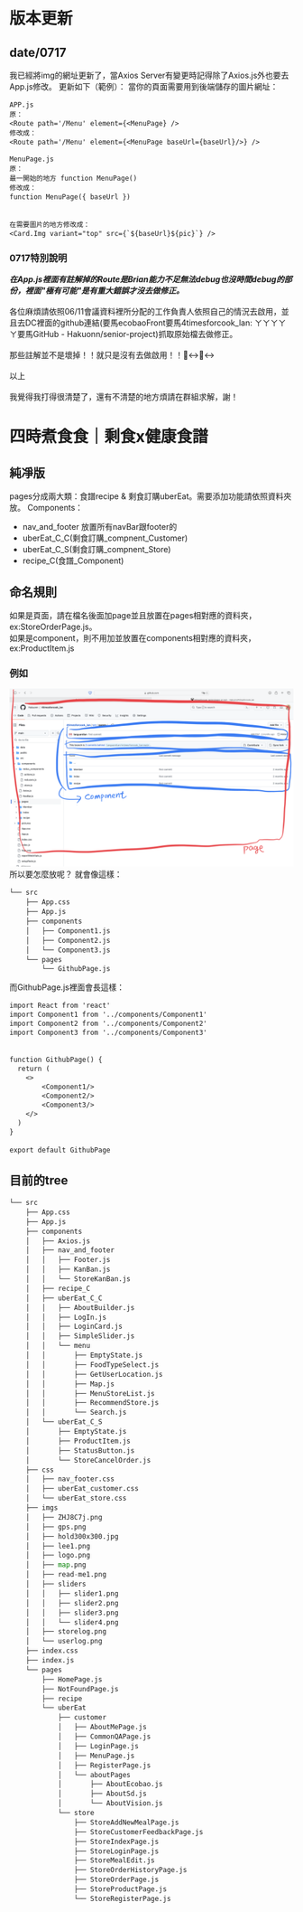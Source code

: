 # 版本更新

## date/0717
我已經將img的網址更新了，當Axios Server有變更時記得除了Axios.js外也要去App.js修改。
更新如下（範例）：
當你的頁面需要用到後端儲存的圖片網址：
```react
APP.js
原：
<Route path='/Menu' element={<MenuPage} />
修改成：
<Route path='/Menu' element={<MenuPage baseUrl={baseUrl}/>} />
```
```react
MenuPage.js
原：
最一開始的地方 function MenuPage() 
修改成：
function MenuPage({ baseUrl }) 


在需要圖片的地方修改成：
<Card.Img variant="top" src={`${baseUrl}${pic}`} />
```

### 0717特別說明
***在App.js裡面有註解掉的Route是Brian能力不足無法debug也沒時間debug的部份，裡面"極有可能"是有重大錯誤才沒去做修正。***<br/><br/>
各位麻煩請依照06/11會議資料裡所分配的工作負責人依照自己的情況去啟用，並且去DC裡面的github連結(要馬ecobaoFront要馬4timesforcook_lan: ㄚㄚㄚㄚㄚ要馬GitHub - Hakuonn/senior-project)抓取原始檔去做修正。<br/><br/>
那些註解並不是壞掉！！就只是沒有去做啟用！！🙂‍↔️🙂‍↔️<br/><br/>以上<br/><br/>
我覺得我打得很清楚了，還有不清楚的地方煩請在群組求解，謝！


# 四時煮食食｜剩食x健康食譜

## 純凈版

pages分成兩大類：食譜recipe & 剩食訂購uberEat。需要添加功能請依照資料夾放。
Components：
* nav_and_footer
放置所有navBar跟footer的
* uberEat_C_C(剩食訂購_compnent_Customer)
* uberEat_C_S(剩食訂購_compnent_Store)
* recipe_C(食譜_Component)

## 命名規則

如果是頁面，請在檔名後面加page並且放置在pages相對應的資料夾，ex:StoreOrderPage.js。<br/>
如果是component，則不用加並放置在components相對應的資料夾，ex:ProductItem.js
### 例如
![命名規則](src/imgs/read-me1.png)
所以要怎麼放呢？
就會像這樣：
```python
└── src
    ├── App.css
    ├── App.js
    ├── components
    │   ├── Component1.js
    │   ├── Component2.js
    │   └── Component3.js
    └── pages
        └── GithubPage.js
```
而GithubPage.js裡面會長這樣：

```react
import React from 'react'
import Component1 from '../components/Component1'
import Component2 from '../components/Component2'
import Component3 from '../components/Component3'


function GithubPage() {
  return (
    <>
        <Component1/>
        <Component2/>
        <Component3/>
    </>
  )
}

export default GithubPage

```

## 目前的tree
```python
└── src
    ├── App.css
    ├── App.js
    ├── components
    │   ├── Axios.js
    │   ├── nav_and_footer
    │   │   ├── Footer.js
    │   │   ├── KanBan.js
    │   │   └── StoreKanBan.js
    │   ├── recipe_C
    │   ├── uberEat_C_C
    │   │   ├── AboutBuilder.js
    │   │   ├── LogIn.js
    │   │   ├── LoginCard.js
    │   │   ├── SimpleSlider.js
    │   │   └── menu
    │   │       ├── EmptyState.js
    │   │       ├── FoodTypeSelect.js
    │   │       ├── GetUserLocation.js
    │   │       ├── Map.js
    │   │       ├── MenuStoreList.js
    │   │       ├── RecommendStore.js
    │   │       └── Search.js
    │   └── uberEat_C_S
    │       ├── EmptyState.js
    │       ├── ProductItem.js
    │       ├── StatusButton.js
    │       └── StoreCancelOrder.js
    ├── css
    │   ├── nav_footer.css
    │   ├── uberEat_customer.css
    │   └── uberEat_store.css
    ├── imgs
    │   ├── ZHJ8C7j.png
    │   ├── gps.png
    │   ├── hold300x300.jpg
    │   ├── lee1.png
    │   ├── logo.png
    │   ├── map.png
    │   ├── read-me1.png
    │   ├── sliders
    │   │   ├── slider1.png
    │   │   ├── slider2.png
    │   │   ├── slider3.png
    │   │   └── slider4.png
    │   ├── storelog.png
    │   └── userlog.png
    ├── index.css
    ├── index.js
    └── pages
        ├── HomePage.js
        ├── NotFoundPage.js
        ├── recipe
        └── uberEat
            ├── customer
            │   ├── AboutMePage.js
            │   ├── CommonQAPage.js
            │   ├── LoginPage.js
            │   ├── MenuPage.js
            │   ├── RegisterPage.js
            │   └── aboutPages
            │       ├── AboutEcobao.js
            │       ├── AboutSd.js
            │       └── AboutVision.js
            └── store
                ├── StoreAddNewMealPage.js
                ├── StoreCustomerFeedbackPage.js
                ├── StoreIndexPage.js
                ├── StoreLoginPage.js
                ├── StoreMealEdit.js
                ├── StoreOrderHistoryPage.js
                ├── StoreOrderPage.js
                ├── StoreProductPage.js
                └── StoreRegisterPage.js
```
